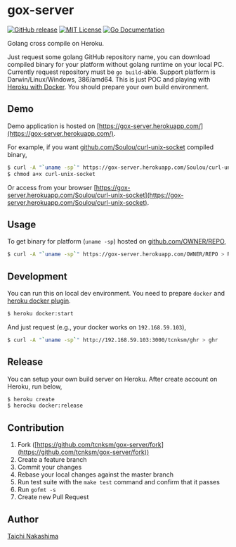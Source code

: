 gox-server
====

[![GitHub release](http://img.shields.io/github/release/tcnksm/gox-server.svg?style=flat-square)][release]
[![MIT License](http://img.shields.io/badge/license-MIT-blue.svg?style=flat-square)][license]
[![Go Documentation](http://img.shields.io/badge/go-documentation-blue.svg?style=flat-square)][godocs]

[release]: https://github.com/tcnksm/gox-server/releases
[license]: https://github.com/tcnksm/gox-server/blob/master/LICENSE
[godocs]: http://godoc.org/github.com/tcnksm/gox-server

Golang cross compile on Heroku.

Just request some golang GitHub repository name, you can download compiled binary for your platform without golang runtime on your local PC. Currently request repository must be `go build`-able. Support platform is Darwin/Linux/Windows, 386/amd64. This is just POC and playing with [Heroku with Docker](https://devcenter.heroku.com/articles/introduction-local-development-with-docker). You should prepare your own build environment. 

## Demo

Demo application is hosted on [https://gox-server.herokuapp.com/](https://gox-server.herokuapp.com/).

For example, if you want [github.com/Soulou/curl-unix-socket](https://github.com/Soulou/curl-unix-socket) compiled binary, 

```bash
$ curl -A "`uname -sp`" https://gox-server.herokuapp.com/Soulou/curl-unix-socket > curl-unix-socket
$ chmod a+x curl-unix-socket
```

Or access from your browser [https://gox-server.herokuapp.com/Soulou/curl-unix-socket](https://gox-server.herokuapp.com/Soulou/curl-unix-socket).

## Usage

To get binary for platform (`uname -sp`) hosted on [github.com/OWNER/REPO](),

```bash
$ curl -A "`uname -sp`" https://gox-server.herokuapp.com/OWNER/REPO > REPO
```

## Development

You can run this on local dev environment. You need to prepare `docker` and [heroku docker plugin](https://devcenter.heroku.com/articles/introduction-local-development-with-docker).

```bash
$ heroku docker:start
```

And just request (e.g., your docker works on `192.168.59.103`),

```bash
$ curl -A "`uname -sp`" http://192.168.59.103:3000/tcnksm/ghr > ghr
```

## Release

You can setup your own build server on Heroku. After create account on Heroku, run below,

```bash
$ heroku create
$ herocku docker:release
```

## Contribution

1. Fork ([https://github.com/tcnksm/gox-server/fork](https://github.com/tcnksm/gox-server/fork))
1. Create a feature branch
1. Commit your changes
1. Rebase your local changes against the master branch
1. Run test suite with the `make test` command and confirm that it passes
1. Run `gofmt -s`
1. Create new Pull Request

## Author

[Taichi Nakashima](https://github.com/tcnksm)
